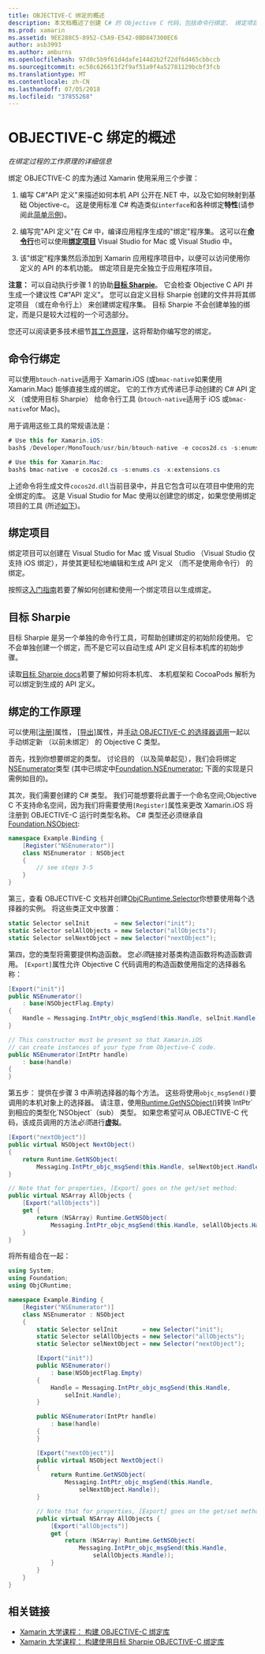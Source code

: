 ```yaml
---
title: OBJECTIVE-C 绑定的概述
description: 本文档概述了创建 C# 的 Objective C 代码，包括命令行绑定、 绑定项目和目标 Sharpie 绑定的不同方式。 它还讨论了绑定的工作原理。
ms.prod: xamarin
ms.assetid: 9EE288C5-8952-C5A9-E542-0BD847300EC6
author: asb3993
ms.author: amburns
ms.openlocfilehash: 97d0c5b9f61d4dafe144d2b2f22df6d465cbbccb
ms.sourcegitcommit: ec50c626613f2f9af51a9f4a52781129bcbf3fcb
ms.translationtype: MT
ms.contentlocale: zh-CN
ms.lasthandoff: 07/05/2018
ms.locfileid: "37855268"
---
```

# <a name="overview-of-objective-c-bindings"></a>OBJECTIVE-C 绑定的概述

_在绑定过程的工作原理的详细信息_

绑定 OBJECTIVE-C 的库为通过 Xamarin 使用采用三个步骤：

1. 编写 C#"API 定义"来描述如何本机 API 公开在.NET 中，以及它如何映射到基础 Objective-c。 这是使用标准 C# 构造类似`interface`和各种绑定**特性**(请参阅此[简单示例](~/cross-platform/macios/binding/objective-c-libraries.md#Binding_an_API))。

2. 编写完"API 定义"在 C# 中，编译应用程序生成的"绑定"程序集。 这可以在[**命令行**](#commandline)也可以使用[**绑定项目**](#bindingproject) Visual Studio for Mac 或 Visual Studio 中。

3. 该"绑定"程序集然后添加到 Xamarin 应用程序项目中，以便可以访问使用你定义的 API 的本机功能。
  绑定项目是完全独立于应用程序项目。

**注意：** 可以自动执行步骤 1 的协助[**目标 Sharpie**](#objectivesharpie)。 它会检查 Objective C API 并生成一个建议性 C#"API 定义"。 您可以自定义目标 Sharpie 创建的文件并将其绑定项目 （或在命令行上） 来创建绑定程序集。 目标 Sharpie 不会创建单独的绑定，而是只是较大过程的一个可选部分。

您还可以阅读更多技术细节[其工作原理](#howitworks)，这将帮助你编写您的绑定。

<a name="Command_Line_Bindings" /><a name="commandline" />

## <a name="command-line-bindings"></a>命令行绑定

可以使用`btouch-native`适用于 Xamarin.iOS (或`bmac-native`如果使用 Xamarin.Mac) 能够直接生成的绑定。 它的工作方式传递已手动创建的 C# API 定义 （或使用目标 Sharpie） 给命令行工具 (`btouch-native`适用于 iOS 或`bmac-native`for Mac)。


用于调用这些工具的常规语法是：

```csharp
# Use this for Xamarin.iOS:
bash$ /Developer/MonoTouch/usr/bin/btouch-native -e cocos2d.cs -s:enums.cs -x:extensions.cs
```

```csharp
# Use this for Xamarin.Mac:
bash$ bmac-native -e cocos2d.cs -s:enums.cs -x:extensions.cs
```

上述命令将生成文件`cocos2d.dll`当前目录中，并且它包含可以在项目中使用的完全绑定的库。 这是 Visual Studio for Mac 使用以创建您的绑定，如果您使用绑定项目的工具 (所述[如下](#bindingproject))。


<a name="bindingproject" />

## <a name="binding-project"></a>绑定项目

绑定项目可以创建在 Visual Studio for Mac 或 Visual Studio （Visual Studio 仅支持 iOS 绑定），并使其更轻松地编辑和生成 API 定义 （而不是使用命令行） 的绑定。

按照这[入门指南](~/cross-platform/macios/binding/objective-c-libraries.md#Getting_Started)若要了解如何创建和使用一个绑定项目以生成绑定。

<a name="objectivesharpie" />

## <a name="objective-sharpie"></a>目标 Sharpie

目标 Sharpie 是另一个单独的命令行工具，可帮助创建绑定的初始阶段使用。 它不会单独创建一个绑定，而不是它可以自动生成 API 定义目标本机库的初始步骤。

读取[目标 Sharpie docs](~/cross-platform/macios/binding/objective-sharpie/index.md)若要了解如何将本机库、 本机框架和 CocoaPods 解析为可以绑定到生成的 API 定义。

<a name="howitworks" />

## <a name="how-binding-works"></a>绑定的工作原理

可以使用[[注册]](https://developer.xamarin.com/api/type/Foundation.RegisterAttribute/)属性， [[导出]](https://developer.xamarin.com/api/type/Foundation.ExportAttribute/)属性，并[手动 OBJECTIVE-C 的选择器调用](~/ios/internals/objective-c-selectors.md)一起以手动绑定新 （以前未绑定） 的 Objective C 类型。

首先，找到你想要绑定的类型。 讨论目的 （以及简单起见），我们会将绑定[NSEnumerator](http://developer.apple.com/iphone/library/documentation/Cocoa/Reference/Foundation/Classes/NSEnumerator_Class/Reference/Reference.html)类型 (其中已绑定中[Foundation.NSEnumerator](https://developer.xamarin.com/api/type/Foundation.NSEnumerator/); 下面的实现是只需例如目的)。

其次，我们需要创建的 C# 类型。 我们可能想要将此置于一个命名空间;Objective C 不支持命名空间，因为我们将需要使用`[Register]`属性来更改 Xamarin.iOS 将注册到 OBJECTIVE-C 运行时类型名称。 C# 类型还必须继承自[Foundation.NSObject](https://developer.xamarin.com/api/type/Foundation.NSObject/):

```csharp
namespace Example.Binding {
    [Register("NSEnumerator")]
    class NSEnumerator : NSObject
    {
        // see steps 3-5
    }
}
```

第三，查看 OBJECTIVE-C 文档并创建[ObjCRuntime.Selector](https://developer.xamarin.com/api/type/ObjCRuntime.Selector/)你想要使用每个选择器的实例。 将这些类正文中放置：

```csharp
static Selector selInit       = new Selector("init");
static Selector selAllObjects = new Selector("allObjects");
static Selector selNextObject = new Selector("nextObject");
```

第四，您的类型将需要提供构造函数。 您*必须*链接对基类构造函数将构造函数调用。 `[Export]`属性允许 Objective C 代码调用的构造函数使用指定的选择器名称：

```csharp
[Export("init")]
public NSEnumerator()
    : base(NSObjectFlag.Empty)
{
    Handle = Messaging.IntPtr_objc_msgSend(this.Handle, selInit.Handle);
}
```

```csharp
// This constructor must be present so that Xamarin.iOS
// can create instances of your type from Objective-C code.
public NSEnumerator(IntPtr handle)
    : base(handle)
{
}
```

第五步： 提供在步骤 3 中声明选择器的每个方法。 这些将使用`objc_msgSend()`要调用的本机对象上的选择器。 请注意，使用[Runtime.GetNSObject()](https://developer.xamarin.com/api/member/ObjCRuntime.Runtime.GetNSObject/(System.IntPtr))转换`IntPtr`到相应的类型化`NSObject`（sub） 类型。 如果您希望可从 OBJECTIVE-C 代码，该成员调用的方法*必须*进行**虚拟**。

```csharp
[Export("nextObject")]
public virtual NSObject NextObject()
{
    return Runtime.GetNSObject(
        Messaging.IntPtr_objc_msgSend(this.Handle, selNextObject.Handle));
}
```

```csharp
// Note that for properties, [Export] goes on the get/set method:
public virtual NSArray AllObjects {
    [Export("allObjects")]
    get {
        return (NSArray) Runtime.GetNSObject(
            Messaging.IntPtr_objc_msgSend(this.Handle, selAllObjects.Handle));
    }
}
```

将所有组合在一起：

```csharp
using System;
using Foundation;
using ObjCRuntime;

namespace Example.Binding {
    [Register("NSEnumerator")]
    class NSEnumerator : NSObject
    {
        static Selector selInit       = new Selector("init");
        static Selector selAllObjects = new Selector("allObjects");
        static Selector selNextObject = new Selector("nextObject");

        [Export("init")]
        public NSEnumerator()
            : base(NSObjectFlag.Empty)
        {
            Handle = Messaging.IntPtr_objc_msgSend(this.Handle,
                selInit.Handle);
        }

        public NSEnumerator(IntPtr handle)
            : base(handle)
        {
        }

        [Export("nextObject")]
        public virtual NSObject NextObject()
        {
            return Runtime.GetNSObject(
                Messaging.IntPtr_objc_msgSend(this.Handle,
                    selNextObject.Handle));
        }

        // Note that for properties, [Export] goes on the get/set method:
        public virtual NSArray AllObjects {
            [Export("allObjects")]
            get {
                return (NSArray) Runtime.GetNSObject(
                    Messaging.IntPtr_objc_msgSend(this.Handle,
                        selAllObjects.Handle));
            }
        }
    }
}
```

## <a name="related-links"></a>相关链接

- [Xamarin 大学课程： 构建 OBJECTIVE-C 绑定库](https://university.xamarin.com/classes/track/all#building-an-objective-c-bindings-library)
- [Xamarin 大学课程： 构建使用目标 Sharpie OBJECTIVE-C 绑定库](https://university.xamarin.com/classes/track/all#build-an-objective-c-bindings-library-with-objective-sharpie)